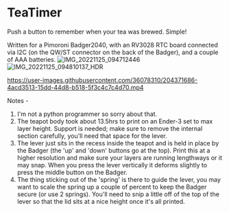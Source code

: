 # TeaTimer
Push a button to remember when your tea was brewed. Simple!

Written for a Pimoroni Badger2040, with an RV3028 RTC board connected via I2C (on the QW/ST connector on the back of the Badger), and a couple of AAA batteries. 
![IMG_20221125_094712446](https://user-images.githubusercontent.com/36078310/204370054-b2c5aee0-eca0-45fe-9e20-a11258089a26.jpg)
![IMG_20221125_094810137_HDR](https://user-images.githubusercontent.com/36078310/204370913-acba5fb4-87b3-4160-8f79-70f76fcb4085.jpg)



https://user-images.githubusercontent.com/36078310/204371686-4acd3513-15dd-44d8-b518-5f3c4c7c4d70.mp4


Notes - 
1. I'm not a python programmer so sorry about that.
2. The teapot body took about 13.5hrs to print on an Ender-3 set to max layer height.  Support is needed; make sure to remove the internal section carefully, you'll need that space for the lever.
3. The lever just sits in the recess inside the teapot and is held in place by the Badger (the 'up' and 'down' buttons go at the top). Print this at a higher resolution and make sure your layers are running lengthways or it may snap. When you press the lever vertically it deforms slightly to press the middle button on the Badger.
4. The thing sticking out of the 'spring' is there to guide the lever, you may want to scale the spring up a couple of percent to keep the Badger secure (or use 2 springs). You'll need to snip a little off of the top of the lever so that the lid sits at a nice height once it's all printed.
